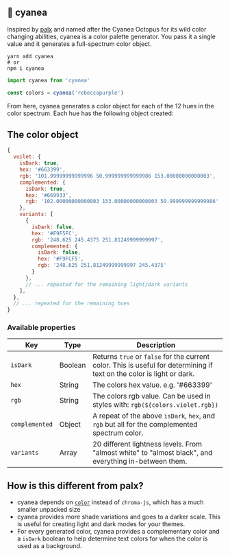 ## :octopus: cyanea

Inspired by [palx](https://github.com/jxnblk/palx) and named after the Cyanea Octopus for its wild color changing abilities, cyanea is a color palette generator. You pass it a single value and it generates a full-spectrum color object.

```shell
yarn add cyanea
# or
npm i cyanea
```

```js
import cyanea from 'cyanea'

const colors = cyanea('rebeccapurple')
```

From here, cyanea generates a color object for each of the 12 hues in the color spectrum. Each hue has the following object created:

## The color object

```js
{
  voilet: {
    isDark: true,
    hex: '#663399',
    rgb: '101.99999999999996 50.999999999999986 153.00000000000003',
    complemented: {
      isDark: true,
      hex: '#669933',
      rgb: '102.00000000000003 153.00000000000003 50.999999999999986'
    },
    variants: [
      {
        isDark: false,
        hex: '#F9F5FC',
        rgb: '248.625 245.4375 251.81249999999997',
        complemented: {
          isDark: false,
          hex: '#F9FCF5',
          rgb: '248.625 251.81249999999997 245.4375'
        }
      },
      // ... repeated for the remaining light/dark variants
    ],
  },
  // ... repeated for the remaining hues
}
```

### Available properties

| Key            | Type    | Description                                                                                                            |
|----------------|---------|------------------------------------------------------------------------------------------------------------------------|
| `isDark`       | Boolean | Returns `true` or `false` for the current color. This is useful for determining if text on the color is light or dark. |
| `hex`          | String  | The colors hex value. e.g. '#663399'                                                                                   |
| `rgb`          | String  | The colors rgb value. Can be used in styles with: `rgb(${colors.violet.rgb})`                                          |
| `complemented` | Object  | A repeat of the above `isDark`, `hex`, and `rgb` but all for the complemented spectrum color.                          |
| `variants`     | Array   | 20 different lightness levels. From "almost white" to "almost black", and everything in-between them.                  |

## How is this different from palx?

* cyanea depends on [`color`](https://github.com/Qix-/color) instead of `chroma-js`, which has a much smaller unpacked size
* cyanea provides more shade variations and goes to a darker scale. This is useful for creating light and dark modes for your themes.
* For every generated color, cyanea provides a complementary color and a `isDark` boolean to help determine text colors for when the color is used as a background.